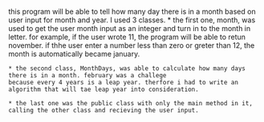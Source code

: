 this program will be able to tell how many day there is in a month based on user input for month and year.
I used 3 classes.
	* the first one, month, was used to get the user month input as an integer and turn in to the month in letter.
	for example, if the user wrote 11, the program will be able to retun november.
	if thhe user enter a number less than zero or greter than 12, the month is automatically became january.
	
	* the second class, MonthDays, was able to calculate how many days there is in a month. february was a challege
	because every 4 years is a leap year. therfore i had to write an algorithm that will tae leap year into consideration.
	
	* the last one was the public class with only the main method in it, calling the other class and recieving the user input.